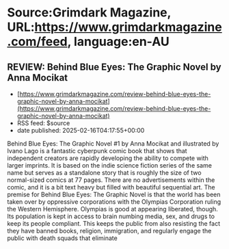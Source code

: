 # Source:Grimdark Magazine, URL:https://www.grimdarkmagazine.com/feed, language:en-AU

## REVIEW: Behind Blue Eyes: The Graphic Novel by Anna Mocikat
 - [https://www.grimdarkmagazine.com/review-behind-blue-eyes-the-graphic-novel-by-anna-mocikat](https://www.grimdarkmagazine.com/review-behind-blue-eyes-the-graphic-novel-by-anna-mocikat)
 - RSS feed: $source
 - date published: 2025-02-16T04:17:55+00:00

<p>Behind Blue Eyes: The Graphic Novel #1 by Anna Mocikat and illustrated by Ivano Lago is a fantastic cyberpunk comic book that shows that independent creators are rapidly developing the ability to compete with larger imprints. It is based on the indie science fiction series of the same name but serves as a standalone story that is roughly the size of two normal-sized comics at 77 pages. There are no advertisements within the comic, and it is a bit text heavy but filled with beautiful sequential art. The premise for Behind Blue Eyes: The Graphic Novel is that the world has been taken over by oppressive corporations with the Olympias Corporation ruling the Western Hemisphere. Olympias is good at appearing liberated, though. Its population is kept in access to brain numbing media, sex, and drugs to keep its people compliant. This keeps the public from also resisting the fact they have banned books, religion, immigration, and regularly engage the public with death squads that eliminate

